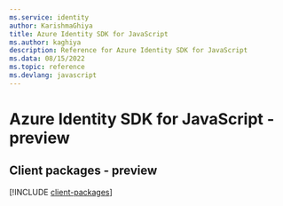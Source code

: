 ```yaml
---
ms.service: identity
author: KarishmaGhiya
title: Azure Identity SDK for JavaScript
ms.author: kaghiya
description: Reference for Azure Identity SDK for JavaScript
ms.data: 08/15/2022
ms.topic: reference
ms.devlang: javascript
---
```

# Azure Identity SDK for JavaScript - preview

## Client packages - preview
[!INCLUDE [client-packages](identity-client-index.md)]